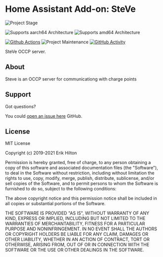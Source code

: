 # Home Assistant Add-on: SteVe

![Project Stage][project-stage-shield]

![Supports aarch64 Architecture][aarch64-shield]
![Supports amd64 Architecture][amd64-shield]

[![Github Actions][github-actions-shield]][github-actions]
![Project Maintenance][maintenance-shield]
[![GitHub Activity][commits-shield]][commits]

SteVe OCCP server.

## About

Steve is an OCCP server for communicationg with charge points

## Support

Got questions?

You could [open an issue here][issue] GitHub.

## License

MIT License

Copyright (c) 2019-2021 Erik Hilton

Permission is hereby granted, free of charge, to any person obtaining a copy
of this software and associated documentation files (the "Software"), to deal
in the Software without restriction, including without limitation the rights
to use, copy, modify, merge, publish, distribute, sublicense, and/or sell
copies of the Software, and to permit persons to whom the Software is
furnished to do so, subject to the following conditions:

The above copyright notice and this permission notice shall be included in all
copies or substantial portions of the Software.

THE SOFTWARE IS PROVIDED "AS IS", WITHOUT WARRANTY OF ANY KIND, EXPRESS OR
IMPLIED, INCLUDING BUT NOT LIMITED TO THE WARRANTIES OF MERCHANTABILITY,
FITNESS FOR A PARTICULAR PURPOSE AND NONINFRINGEMENT. IN NO EVENT SHALL THE
AUTHORS OR COPYRIGHT HOLDERS BE LIABLE FOR ANY CLAIM, DAMAGES OR OTHER
LIABILITY, WHETHER IN AN ACTION OF CONTRACT, TORT OR OTHERWISE, ARISING FROM,
OUT OF OR IN CONNECTION WITH THE SOFTWARE OR THE USE OR OTHER DEALINGS IN THE
SOFTWARE.

[aarch64-shield]: https://img.shields.io/badge/aarch64-yes-green.svg
[amd64-shield]: https://img.shields.io/badge/amd64-yes-green.svg
[commits-shield]: https://img.shields.io/github/commit-activity/y/erik73/addon-steve.svg
[commits]: https://github.com/erik73/addon-steve/commits/main
[github-actions-shield]: https://github.com/erik73/addon-steve/workflows/CI/badge.svg
[github-actions]: https://github.com/erik73/addon-steve/actions
[issue]: https://github.com/erik73/addon-steve/issues
[maintenance-shield]: https://img.shields.io/maintenance/yes/2022.svg
[project-stage-shield]: https://img.shields.io/badge/project%20stage-production%20ready-brightgreen.svg
